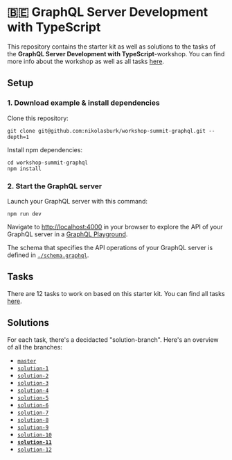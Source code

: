 # 🇧🇪 GraphQL Server Development with TypeScript

This repository contains the starter kit as well as solutions to the tasks of the **GraphQL Server Development with TypeScript**-workshop. You can find more info about the workshop as well as all tasks [here](https://www.notion.so/prismaio/GraphQL-Workshop-1206e94e9434408fb1c2c0af080500d6).

## Setup

### 1. Download example & install dependencies

Clone this repository:

```
git clone git@github.com:nikolasburk/workshop-summit-graphql.git --depth=1
```

Install npm dependencies:

```
cd workshop-summit-graphql
npm install
```

### 2. Start the GraphQL server

Launch your GraphQL server with this command:

```
npm run dev
```

Navigate to [http://localhost:4000](http://localhost:4000) in your browser to explore the API of your GraphQL server in a [GraphQL Playground](https://github.com/prisma/graphql-playground).

The schema that specifies the API operations of your GraphQL server is defined in [`./schema.graphql`](./schema.graphql). 

## Tasks

There are 12 tasks to work on based on this starter kit. You can find all tasks [here](https://www.notion.so/prismaio/GraphQL-Workshop-1206e94e9434408fb1c2c0af080500d6).

## Solutions

For each task, there's a decidacted "solution-branch". Here's an overview of all the branches:

- [`master`](https://github.com/nikolasburk/workshop-summit-graphql)
- [`solution-1`](https://github.com/nikolasburk/workshop-summit-graphql/tree/solution-1)
- [`solution-2`](https://github.com/nikolasburk/workshop-summit-graphql/tree/solution-2)
- [`solution-3`](https://github.com/nikolasburk/workshop-summit-graphql/tree/solution-3)
- [`solution-4`](https://github.com/nikolasburk/workshop-summit-graphql/tree/solution-4)
- [`solution-5`](https://github.com/nikolasburk/workshop-summit-graphql/tree/solution-5)
- [`solution-6`](https://github.com/nikolasburk/workshop-summit-graphql/tree/solution-6)
- [`solution-7`](https://github.com/nikolasburk/workshop-summit-graphql/tree/solution-7)
- [`solution-8`](https://github.com/nikolasburk/workshop-summit-graphql/tree/solution-8)
- [`solution-9`](https://github.com/nikolasburk/workshop-summit-graphql/tree/solution-9)
- [`solution-10`](https://github.com/nikolasburk/workshop-summit-graphql/tree/solution-10)
- [**`solution-11`**](https://github.com/nikolasburk/workshop-summit-graphql/tree/solution-11)
- [`solution-12`](https://github.com/nikolasburk/workshop-summit-graphql/tree/solution-12)
